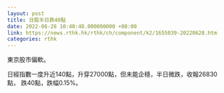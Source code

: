 ```yaml
---
layout: post
title: 日股半日跌40點
date: 2022-06-28 10:40:48.000000000 +08:00
link: https://news.rthk.hk/rthk/ch/component/k2/1655039-20220628.htm
categories: rthk
---
```


東京股市偏軟。

日經指數一度升近140點，升穿27000點，但未能企穩，半日微跌，收報26830點， 跌40點，跌幅0.15%。
